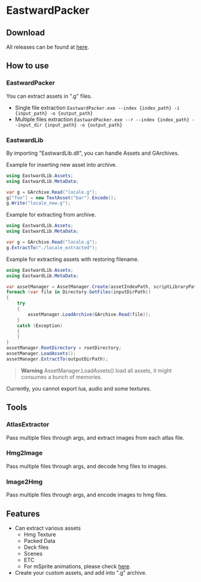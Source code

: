 EastwardPacker
=============

## Download
All releases can be found at [here](https://github.com/VriskaSerket51/EastwardPacker/releases).

## How to use
### EastwardPacker
You can extract assets in ".g" files.

- Single file extraction
`EastwardPacker.exe --index {index_path} -i {input_path} -o {output_path}`
- Multiple files extraction
`EastwardPacker.exe --r --index {index_path} --input_dir {input_path} -o {output_path}`

### EastwardLib
By importing "EastwardLib.dll", you can handle Assets and GArchives.

Example for inserting new asset into archive.
```cs
using EastwardLib.Assets;
using EastwardLib.MetaData;

var g = GArchive.Read("locale.g");
g["foo"] = new TextAsset("bar").Encode();
g.Write("locale_new.g");
```

Example for extracting from archive.
```cs
using EastwardLib.Assets;
using EastwardLib.MetaData;

var g = GArchive.Read("locale.g");
g.ExtractTo("./locale_extracted");
```

Example for extracting assets with restoring filename.
```cs
using EastwardLib.Assets;
using EastwardLib.MetaData;

var assetManager = AssetManager.Create(assetIndexPath, scriptLibraryPath, textureIndexPath);
foreach (var file in Directory.GetFiles(inputDirPath))
{
    try
    {
        assetManager.LoadArchive(GArchive.Read(file));
    }
    catch (Exception)
    {
    }
}
assetManager.RootDirectory = rootDirectory;
assetManager.LoadAssets();
assetManager.ExtractTo(outputDirPath);
```
> **Warning**
> AssetManager.LoadAssets() load all assets, it might consumes a bunch of memories.

Currently, you cannot export lua, audio and some textures.

## Tools
### AtlasExtractor
Pass multiple files through args, and extract images from each atlas file.

### Hmg2Image
Pass multiple files through args, and decode hmg files to images.

### Image2Hmg
Pass multiple files through args, and encode images to hmg files.

## Features
- Can extract various assets
  - Hmg Texture
  - Packed Data
  - Deck files
  - Scenes
  - ETC
  - For mSprite animations, please check [here](https://github.com/VriskaSerket51/EastwardMSpriteParser).
- Create your custom assets, and add into ".g" archive.
